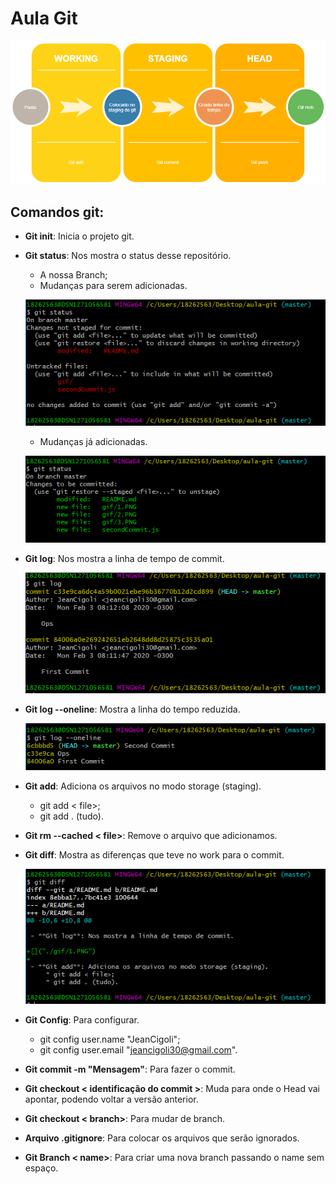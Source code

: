 # Aula Git 

![](/gif/git.png)

## Comandos git:

- **Git init**: Inicia o projeto git.

- **Git status**: Nos mostra o status desse repositório.
    * A nossa Branch;
    * Mudanças para serem adicionadas.

    ![](/gif/2.PNG)

    * Mudanças já adicionadas.

    ![](/gif/4.PNG)
    

- **Git log**: Nos mostra a linha de tempo de commit.

    ![](/gif/1.PNG)

- **Git log --oneline**: Mostra a linha do tempo reduzida.

    ![](/gif/5.PNG)

- **Git add**: Adiciona os arquivos no modo storage (staging).
    * git add < file>;
    * git add . (tudo).

- **Git rm --cached < file>**: Remove o arquivo que adicionamos.

- **Git diff**: Mostra as diferenças que teve no work para o commit.

    ![](/gif/3.PNG)

- **Git Config**: Para configurar.
    * git config user.name "JeanCigoli";
    * git config user.email "jeancigoli30@gmail.com".

- **Git commit -m "Mensagem"**: Para fazer o commit.

- **Git checkout < identificação do commit >**: Muda para onde o Head vai apontar, podendo voltar a versão anterior.

- **Git checkout < branch>**: Para mudar de branch.

- **Arquivo .gitignore**: Para colocar os arquivos que serão ignorados.

- **Git Branch < name>**: Para criar uma nova branch passando o name sem espaço. 